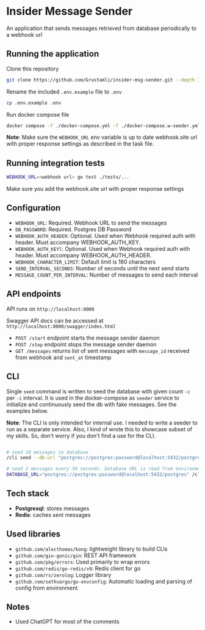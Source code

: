 # Insider Message Sender

An application that sends messages retrieved from database periodically to a webhook url

## Running the application

Clone this repository

```bash
git clone https://github.com/Grustamli/insider-msg-sender.git --depth 1 && cd ./insider-msg-sender
```

Rename the included `.env.example` file to `.env`

```bash
cp .env.example .env
```

Run docker compose file

```bash
docker compose -f ./docker-compose.yml -f ./docker-compose.w-seeder.yml up -d
```

**Note**: Make sure the `WEBHOOK_URL` env variable is up to date webhook.site url with proper response settings as
described in the task file.

## Running integration tests

```bash
WEBHOOK_URL=<webhook url> go test ./tests/...
```

Make sure you add the webhook.site url with proper response settings

## Configuration

- `WEBHOOK_URL`: Required. Webhook URL to send the messages
- `DB_PASSWORD`: Required. Postgres DB Password
- `WEBHOOK_AUTH_HEADER`: Optional. Used when Webhook required auth with header. Must accompany WEBHOOK_AUTH_KEY.
- `WEBHOOK_AUTH_KEYl`: Optional. Used when Webhook required auth with header. Must accompany WEBHOOK_AUTH_HEADER.
- `WEBHOOK_CHARACTER_LIMIT`: Default limit is 160 characters
- `SEND_INTERVAL_SECONDS`: Number of seconds until the next send starts
- `MESSAGE_COUNT_PER_INTERVAL`: Number of messages to send each interval

## API endpoints

API runs on `http://localhost:8000`

Swagger API docs can be accessed at `http://localhost:8000/swagger/index.html`

- `POST /start` endpoint starts the message sender daemon
- `POST /stop` endpoint stops the message sender daemon
- `GET /messages` returns list of sent messages with `message_id` received from webhook and `sent_at` timestamp

## CLI

Single `seed` command is written to seed the database with given count `-c` per `-i` interval.
It is used in the docker-compose as `seeder` service to initialize and continuously seed the db with fake messages.
See the examples below.

**Note**: The CLI is only intended for internal use. I needed to write a seeder to run as a separate service.
Also, I kind of wrote this to showcase subset of my skills. So, don't worry if you don't find a use for the CLI.

```bash

# seed 10 messages to database
/cli seed --db-url "postgres://postgres:password@localhost:5432/postgres" -c 10 

# seed 2 messages every 30 seconds. Database URL is read from environment variable $DATABASE_URL
DATABASE_URL="postgres://postgres:password@localhost:5432/postgres" /cli seed -c 2 -i 30

```

## Tech stack

- **Postgresql**: stores messages
- **Redis**: caches sent messages

## Used libraries

- `github.com/alecthomas/kong`: lightweight library to build CLIs
- `github.com/gin-gonic/gin`: REST API framework
- `github.com/pkg/errors`: Used primarily to wrap errors
- `github.com/redis/go-redis/v9`: Redis client for go
- `github.com/rs/zerolog`: Logger library
- `github.com/sethvargo/go-envconfig`: Automatic loading and parsing of config from environment

## Notes

- Used ChatGPT for most of the comments
